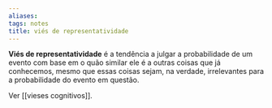 ```yaml
---
aliases: 
tags: notes
title: viés de representatividade
---
```

**Viés de representatividade** é a tendência a julgar a probabilidade de um evento com base em o quão similar ele é a outras coisas que já conhecemos, mesmo que essas coisas sejam, na verdade, irrelevantes para a probabilidade do evento em questão.

Ver [[vieses cognitivos]].
